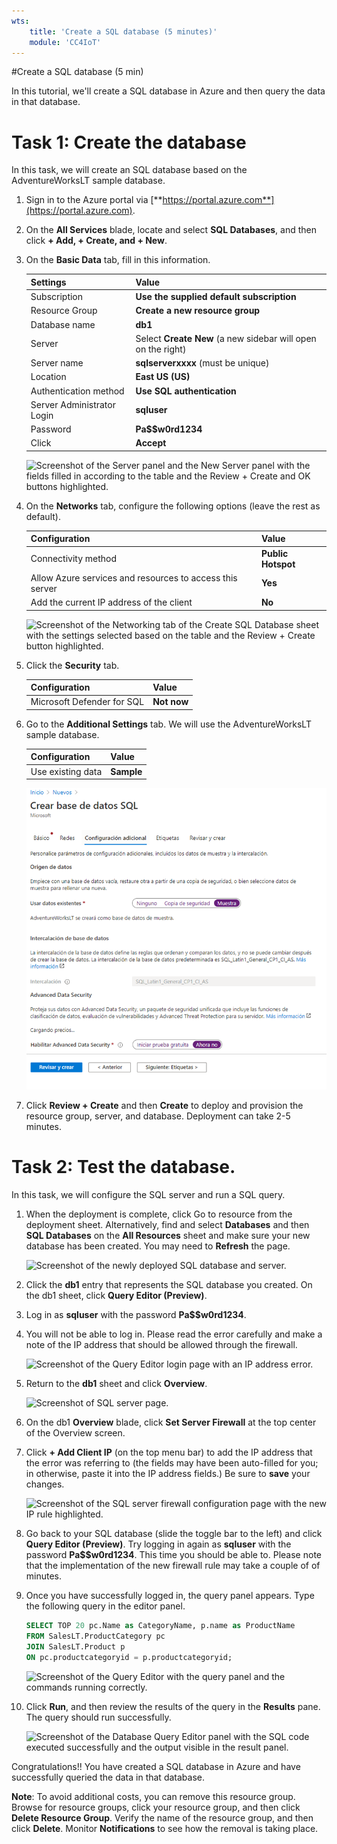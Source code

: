 ```yaml
---
wts:
    title: 'Create a SQL database (5 minutes)'
    module: 'CC4IoT'
---
```


#Create a SQL database (5 min)

In this tutorial, we'll create a SQL database in Azure and then query the data in that database.

# Task 1: Create the database

In this task, we will create an SQL database based on the AdventureWorksLT sample database.

1. Sign in to the Azure portal via [**https://portal.azure.com**](https://portal.azure.com).

2. On the **All Services** blade, locate and select **SQL Databases**, and then click **+ Add, + Create, and + New**.

3. On the **Basic Data** tab, fill in this information.

     | Settings | Value |
     | --- | --- |
     | Subscription | **Use the supplied default subscription** |
     | Resource Group | **Create a new resource group** |
     | Database name | **db1** |
     | Server | Select **Create New** (a new sidebar will open on the right)|
     | Server name | **sqlserverxxxx** (must be unique) |
     | Location | **East US (US)** |
     | Authentication method | **Use SQL authentication** |
     | Server Administrator Login | **sqluser** |
     | Password | **Pa$$w0rd1234** |
     | Click | **Accept** |

    ![Screenshot of the Server panel and the New Server panel with the fields filled in according to the table and the Review + Create and OK buttons highlighted.](../images/0501.png)

4. On the **Networks** tab, configure the following options (leave the rest as default).

     | Configuration | Value |
     | --- | --- |
     | Connectivity method | **Public Hotspot** |
     | Allow Azure services and resources to access this server | **Yes** |
     | Add the current IP address of the client | **No** |
    
    ![Screenshot of the Networking tab of the Create SQL Database sheet with the settings selected based on the table and the Review + Create button highlighted.](../images/0501b.png)

5. Click the **Security** tab.

     | Configuration | Value |
     | --- | --- |
     | Microsoft Defender for SQL| **Not now** |
    
6. Go to the **Additional Settings** tab. We will use the AdventureWorksLT sample database.

     | Configuration | Value |
     | --- | --- |
     | Use existing data | **Sample** |

     ![Screenshot of the Additional Settings tab of the Create SQL Database sheet with the settings selected based on the table and the Review + Create button highlighted.](../images/0501c.png)

7. Click **Review + Create** and then **Create** to deploy and provision the resource group, server, and database. Deployment can take 2-5 minutes.


# Task 2: Test the database.

In this task, we will configure the SQL server and run a SQL query.

1. When the deployment is complete, click Go to resource from the deployment sheet. Alternatively, find and select **Databases** and then **SQL Databases** on the **All Resources** sheet and make sure your new database has been created. You may need to **Refresh** the page.

     ![Screenshot of the newly deployed SQL database and server.](../images/0502.png)

2. Click the **db1** entry that represents the SQL database you created. On the db1 sheet, click **Query Editor (Preview)**.

3. Log in as **sqluser** with the password **Pa$$w0rd1234**.

4. You will not be able to log in. Please read the error carefully and make a note of the IP address that should be allowed through the firewall.

     ![Screenshot of the Query Editor login page with an IP address error.](../images/0503.png)

5. Return to the **db1** sheet and click **Overview**.

     ![Screenshot of SQL server page.](../images/0504.png)

6. On the db1 **Overview** blade, click **Set Server Firewall** at the top center of the Overview screen.

7. Click **+ Add Client IP** (on the top menu bar) to add the IP address that the error was referring to (the fields may have been auto-filled for you; in otherwise, paste it into the IP address fields.) Be sure to **save** your changes.

     ![Screenshot of the SQL server firewall configuration page with the new IP rule highlighted.](../images/0506.png)

8. Go back to your SQL database (slide the toggle bar to the left) and click **Query Editor (Preview)**. Try logging in again as **sqluser** with the password **Pa$$w0rd1234**. This time you should be able to. Please note that the implementation of the new firewall rule may take a couple of of minutes.

9. Once you have successfully logged in, the query panel appears. Type the following query in the editor panel.

     ```SQL
     SELECT TOP 20 pc.Name as CategoryName, p.name as ProductName
     FROM SalesLT.ProductCategory pc
     JOIN SalesLT.Product p
     ON pc.productcategoryid = p.productcategoryid;
     ```

     ![Screenshot of the Query Editor with the query panel and the commands running correctly.](../images/0507.png)

10. Click **Run**, and then review the results of the query in the **Results** pane. The query should run successfully.

     ![Screenshot of the Database Query Editor panel with the SQL code executed successfully and the output visible in the result panel.](../images/0508.png)

Congratulations!! You have created a SQL database in Azure and have successfully queried the data in that database.

**Note**: To avoid additional costs, you can remove this resource group. Browse for resource groups, click your resource group, and then click **Delete Resource Group**. Verify the name of the resource group, and then click **Delete**. Monitor **Notifications** to see how the removal is taking place.
